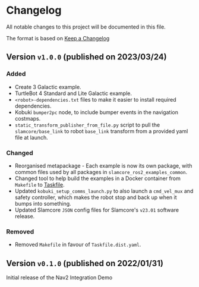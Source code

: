 # Changelog

All notable changes to this project will be documented in this file.

The format is based on [Keep a Changelog](https://keepachangelog.com/en/1.0.0/)

## Version `v1.0.0` (published on 2023/03/24)

### Added

- Create 3 Galactic example.
- TurtleBot 4 Standard and Lite Galactic example.
- `<robot>-dependencies.txt` files to make it easier to install required
  dependencies.
- Kobuki `bumper2pc` node, to include bumper events in the navigation costmaps.
- `static_transform_publisher_from_file.py` script to pull the
  `slamcore/base_link` to robot `base_link` transform from a provided yaml
  file at launch.

### Changed

- Reorganised metapackage - Each example is now its own package, with common
  files used by all packages in `slamcore_ros2_examples_common`.
- Changed tool to help build the examples in a Docker container from
  `Makefile` to [Taskfile](https://taskfile.dev/).
- Updated `kobuki_setup_comms_launch.py` to also launch a `cmd_vel_mux` and
  safety controller, which makes the robot stop and back up when it bumps into
  something.
- Updated Slamcore `JSON` config files for Slamcore's `v23.01` software release.

### Removed

- Removed `Makefile` in favour of `Taskfile.dist.yaml`.

## Version `v0.1.0` (published on 2022/01/31)

Initial release of the Nav2 Integration Demo
